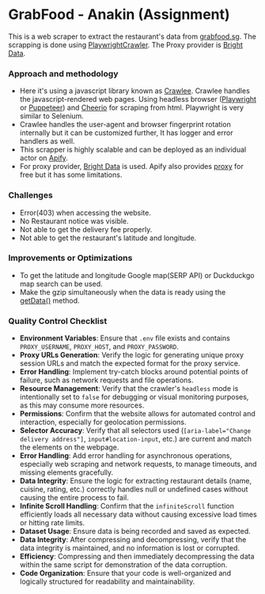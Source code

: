# GrabFood - Anakin (Assignment)

This is a web scraper to extract the restaurant's data from [grabfood.sg](https://food.grab.com/sg/en/restaurants). The scrapping is done using [PlaywrightCrawler](https://crawlee.dev/api/playwright-crawler/class/PlaywrightCrawler). The Proxy provider is [Bright Data](https://docs.brightdata.com/proxy-networks/data-center/introduction).

### Approach and methodology

- Here it's using a javascript library known as [Crawlee](https://crawlee.dev/). Crawlee handles the javascript-rendered web pages. Using headless browser ([Playwright](https://playwright.dev) or [Puppeteer](https://pptr.dev/)) and [Cheerio](https://www.npmjs.com/package/cheerio) for scraping from html. Playwright is very similar to Selenium.
- Crawlee handles the user-agent and browser fingerprint rotation internally but it can be customized further, It has logger and error handlers as well.
- This scrapper is highly scalable and can be deployed as an individual actor on [Apify](https://apify.com).
- For proxy provider, [Bright Data](https://docs.brightdata.com/proxy-networks/data-center/introduction) is used. Apify also provides [proxy](https://apify.com/proxy) for free but it has some limitations.

### Challenges
- Error(403) when accessing the website.
- No Restaurant notice was visible.
- Not able to get the delivery fee properly.
- Not able to get the restaurant's latitude and longitude.

###  Improvements or Optimizations
- To get the latitude and longitude Google map(SERP API) or Duckduckgo map search can be used.
- Make the gzip simultaneously when the data is ready using the [getData()](https://crawlee.dev/api/browser-crawler/class/BrowserCrawler#getData) method.

### Quality Control Checklist
- **Environment Variables**: Ensure that `.env` file exists and contains `PROXY_USERNAME`, `PROXY_HOST`, and `PROXY_PASSWORD`.
- **Proxy URLs Generation**: Verify the logic for generating unique proxy session URLs and match the expected format for the proxy service.
- **Error Handling**: Implement try-catch blocks around potential points of failure, such as network requests and file operations.
- **Resource Management**: Verify that the crawler's `headless` mode is intentionally set to `false` for debugging or visual monitoring purposes, as this may consume more resources.
- **Permissions**: Confirm that the website allows for automated control and interaction, especially for geolocation permissions.
- **Selector Accuracy**: Verify that all selectors used (`[aria-label="Change delivery address"]`, `input#location-input`, etc.) are current and match the elements on the webpage.
- **Error Handling**: Add error handling for asynchronous operations, especially web scraping and network requests, to manage timeouts, and missing elements gracefully.
- **Data Integrity**: Ensure the logic for extracting restaurant details (name, cuisine, rating, etc.) correctly handles null or undefined cases without causing the entire process to fail.
- **Infinite Scroll Handling**: Confirm that the `infiniteScroll` function efficiently loads all necessary data without causing excessive load times or hitting rate limits.
- **Dataset Usage**: Ensure data is being recorded and saved as expected.
- **Data Integrity**: After compressing and decompressing, verify that the data integrity is maintained, and no information is lost or corrupted.
- **Efficiency**: Compressing and then immediately decompressing the data within the same script for demonstration of the data corruption.
- **Code Organization**: Ensure that your code is well-organized and logically structured for readability and maintainability.

